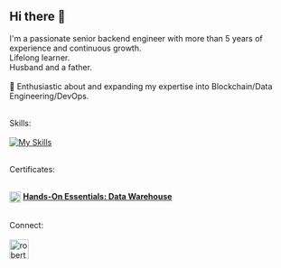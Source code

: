 ## Hi there 👋

I'm a passionate senior backend engineer with more than 5 years of experience and continuous growth. 
<br/>Lifelong learner.
<br/>Husband and a father. 
<br/><br/>🌱 Enthusiastic about and expanding my expertise into Blockchain/Data Engineering/DevOps.

<br/>Skills: 
<br/><br/>
[![My Skills](https://skillicons.dev/icons?i=dotnet,nodejs,ts,postgres,redis,mongodb,docker,terraform,azure,git,githubactions)](https://skillicons.dev)

<br/>
Certificates:
<br/><br/>

<img target="_blank" align="center" alt="robertkamenski | LinkedIn" width="20px" src="https://github.com/user-attachments/assets/3a18192a-303f-4aa4-9acf-49679af0d1b5" /> [**Hands-On Essentials: Data Warehouse**](https://achieve.snowflake.com/5d2096e8-477b-46ec-adbb-f57356857981)

<br/>
Connect: 
<br/><br/>
<a href="https://www.linkedin.com/in/robert-kamenski-0166a319a" rel="nofollow"><img align="left" alt="robertkamenski | LinkedIn" width="34px" src="https://raw.githubusercontent.com/rahuldkjain/github-profile-readme-generator/master/src/images/icons/Social/linked-in-alt.svg" style="max-width: 100%;"></a>
